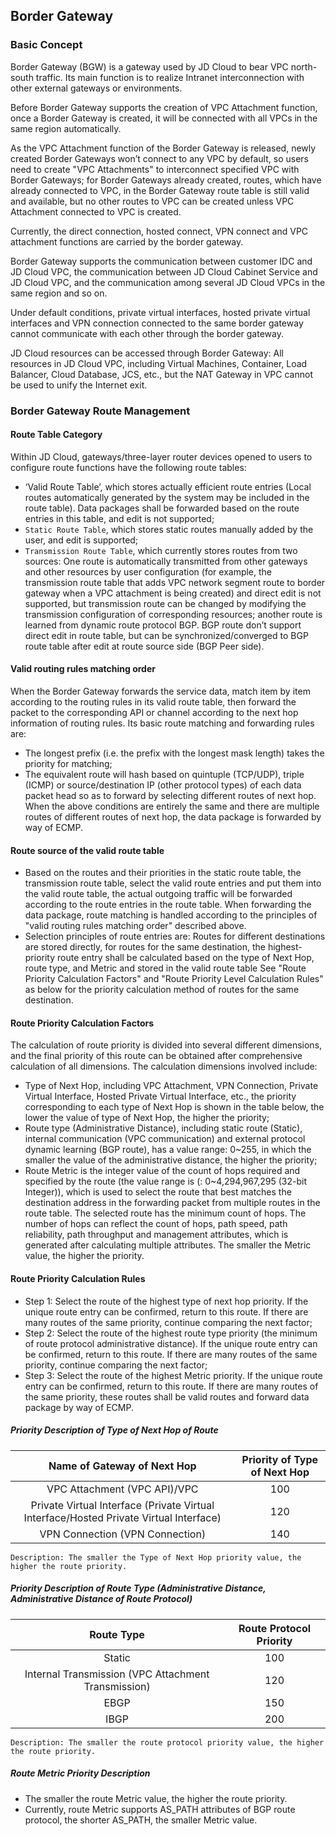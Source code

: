## Border Gateway

### Basic Concept

Border Gateway (BGW) is a gateway used by JD Cloud to bear VPC north-south traffic. Its main function is to realize Intranet interconnection with other external gateways or environments.

Before Border Gateway supports the creation of VPC Attachment function, once a Border Gateway is created, it will be connected with all VPCs in the same region automatically.

As the VPC Attachment function of the Border Gateway is released, newly created Border Gateways won’t connect to any VPC by default, so users need to create "VPC Attachments" to interconnect specified VPC with Border Gateways; for Border Gateways already created, routes, which have already connected to VPC, in the Border Gateway route table is still valid and available, but no other routes to VPC can be created unless VPC Attachment connected to VPC is created.

Currently, the direct connection, hosted connect, VPN connect and VPC attachment functions are carried by the border gateway.

Border Gateway supports the communication between customer IDC and JD Cloud VPC, the communication between JD Cloud Cabinet Service and JD Cloud VPC, and the communication among several JD Cloud VPCs in the same region and so on.

Under default conditions, private virtual interfaces, hosted private virtual interfaces and VPN connection connected to the same border gateway cannot communicate with each other through the border gateway.

JD Cloud resources can be accessed through Border Gateway: All resources in JD Cloud VPC, including Virtual Machines, Container, Load Balancer, Cloud Database, JCS, etc., but the NAT Gateway in VPC cannot be used to unify the Internet exit.

 ### Border Gateway Route Management

#### Route Table Category

Within JD Cloud, gateways/three-layer router devices opened to users to configure route functions have the following route tables:
* ‘Valid Route Table’, which stores actually efficient route entries (Local routes automatically generated by the system may be included in the route table). Data packages shall be forwarded based on the route entries in this table, and edit is not supported;
* `Static Route Table`, which stores static routes manually added by the user, and edit is supported;
* `Transmission Route Table`, which currently stores routes from two sources: One route is automatically transmitted from other gateways and other resources by user configuration (for example, the transmission route table that adds VPC network segment route to border gateway when a VPC attachment is being created) and direct edit is not supported, but transmission route can be changed by modifying the transmission configuration of corresponding resources; another route is learned from dynamic route protocol BGP. BGP route don’t support direct edit in route table, but can be synchronized/converged to BGP route table after edit at route source side (BGP Peer side).

#### Valid routing rules matching order

 When the Border Gateway forwards the service data, match item by item according to the routing rules in its valid route table, then forward the packet to the corresponding API or channel according to the next hop information of routing rules. Its basic route matching and forwarding rules are:

 * The longest prefix (i.e. the prefix with the longest mask length) takes the priority for matching;
 * The equivalent route will hash based on quintuple (TCP/UDP), triple (ICMP) or source/destination IP (other protocol types) of each data packet head so as to forward by selecting different routes of next hop. When the above conditions are entirely the same and there are multiple routes of different routes of next hop, the data package is forwarded by way of ECMP.


#### Route source of the valid route table

* Based on the routes and their priorities in the static route table, the transmission route table, select the valid route entries and put them into the valid route table, the actual outgoing traffic will be forwarded according to the route entries in the route table. When forwarding the data package, route matching is handled according to the principles of "valid routing rules matching order" described above.
* Selection principles of route entries are: Routes for different destinations are stored directly, for routes for the same destination, the highest-priority route entry shall be calculated based on the type of Next Hop, route type, and Metric and stored in the valid route table See "Route Priority Calculation Factors" and "Route Priority Level Calculation Rules" as below for the priority calculation method of routes for the same destination.

#### Route Priority Calculation Factors
The calculation of route priority is divided into several different dimensions, and the final priority of this route can be obtained after comprehensive calculation of all dimensions. The calculation dimensions involved include:
* Type of Next Hop, including VPC Attachment, VPN Connection, Private Virtual Interface, Hosted Private Virtual Interface, etc., the priority corresponding to each type of Next Hop is shown in the table below, the lower the value of type of Next Hop, the higher the priority;
* Route type (Administrative Distance), including static route (Static), internal communication (VPC communication) and external protocol dynamic learning (BGP route), has a value range: 0~255, in which the smaller the value of the administrative distance, the higher the priority;
* Route Metric is the integer value of the count of hops required and specified by the route (the value range is (: 0~4,294,967,295 (32-bit Integer)), which is used to select the route that best matches the destination address in the forwarding packet from multiple routes in the route table. The selected route has the minimum count of hops. The number of hops can reflect the count of hops, path speed, path reliability, path throughput and management attributes, which is generated after calculating multiple attributes. The smaller the Metric value, the higher the priority.

#### Route Priority Calculation Rules
* Step 1: Select the route of the highest type of next hop priority. If the unique route entry can be confirmed, return to this route. If there are many routes of the same priority, continue comparing the next factor;
* Step 2: Select the route of the highest route type priority (the minimum of route protocol administrative distance). If the unique route entry can be confirmed, return to this route. If there are many routes of the same priority, continue comparing the next factor;
* Step 3: Select the route of the highest Metric priority. If the unique route entry can be confirmed, return to this route. If there are many routes of the same priority, these routes shall be valid routes and forward data package by way of ECMP.


##### Priority Description of Type of Next Hop of Route

| Name of Gateway of Next Hop | Priority of Type of Next Hop |
|:---:|:---:|
| VPC Attachment (VPC API)/VPC | 100 |
| Private Virtual Interface (Private Virtual Interface/Hosted Private Virtual Interface) |     120        |
| VPN Connection (VPN Connection) | 140 |

```Description: The smaller the Type of Next Hop priority value, the higher the route priority. ```

##### Priority Description of Route Type (Administrative Distance, Administrative Distance of Route Protocol)


| Route Type | Route Protocol Priority |
|:---:|:---:|
| Static | 100 |
| Internal Transmission (VPC Attachment Transmission) | 120 |
| EBGP | 150 |
| IBGP | 200 |

```Description: The smaller the route protocol priority value, the higher the route priority. ```

##### Route Metric Priority Description

* The smaller the route Metric value, the higher the route priority.
* Currently, route Metric supports AS_PATH attributes of BGP route protocol, the shorter AS_PATH, the smaller Metric value.
